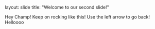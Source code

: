 layout: slide
title: "Welcome to our second slide!"

Hey Champ! Keep on rocking like this!
Use the left arrow to go back! Helloooo
